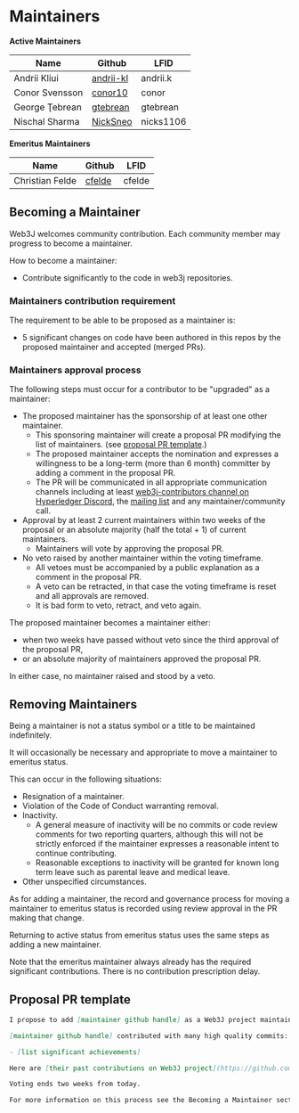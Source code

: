 Maintainers
===========
<!-- Please keep all lists sorted alphabetically by github -->

**Active Maintainers**

<!-- web3j-maintainers group has maintainer access to web3j repo -->

| Name           | Github                 | LFID      |
|----------------|------------------------|-----------|
| Andrii Kliui   | [andrii-kl][andrii-kl] | andrii.k  |
| Conor Svensson | [conor10][conor10]     | conor     |
| George Ţebrean | [gtebrean][gtebrean]   | gtebrean  |
| Nischal Sharma | [NickSneo][NickSneo]   | nicks1106 |

[conor10]: https://github.com/conor10
[gtebrean]: https://github.com/gtebrean
[NickSneo]: https://github.com/NickSneo
[andrii-kl]: https://github.com/andrii-kl



**Emeritus Maintainers**

| Name            | Github              | LFID    |
|-----------------|---------------------|---------|
| Christian Felde | [cfelde][cfelde]    |  cfelde |

[cfelde]: https://github.com/cfelde

## Becoming a Maintainer

Web3J welcomes community contribution.
Each community member may progress to become a maintainer.

How to become a maintainer:

- Contribute significantly to the code in web3j repositories.

### Maintainers contribution requirement

The requirement to be able to be proposed as a maintainer is:

- 5 significant changes on code have been authored in this repos by the proposed maintainer and accepted (merged PRs).

### Maintainers approval process

The following steps must occur for a contributor to be "upgraded" as a maintainer:

- The proposed maintainer has the sponsorship of at least one other maintainer.
    - This sponsoring maintainer will create a proposal PR modifying the list of
      maintainers. (see [proposal PR template](#proposal-pr-template).)
    - The proposed maintainer accepts the nomination and expresses a willingness
      to be a long-term (more than 6 month) committer by adding a comment in the proposal PR.
    - The PR will be communicated in all appropriate communication channels
      including at least [web3j-contributors channel on Hyperledger Discord](https://discord.gg/hyperledger),
      the [mailing list](https://lists.hyperledger.org/g/web3j)
      and any maintainer/community call.
- Approval by at least 2 current maintainers within two weeks of the proposal or
  an absolute majority (half the total + 1) of current maintainers.
    - Maintainers will vote by approving the proposal PR.
- No veto raised by another maintainer within the voting timeframe.
    - All vetoes must be accompanied by a public explanation as a comment in the
      proposal PR.
    - A veto can be retracted, in that case the voting timeframe is reset and all approvals are removed.
    - It is bad form to veto, retract, and veto again.

The proposed maintainer becomes a maintainer either:

- when two weeks have passed without veto since the third approval of the proposal PR,
- or an absolute majority of maintainers approved the proposal PR.

In either case, no maintainer raised and stood by a veto.

## Removing Maintainers

Being a maintainer is not a status symbol or a title to be maintained indefinitely.

It will occasionally be necessary and appropriate to move a maintainer to emeritus status.

This can occur in the following situations:

- Resignation of a maintainer.
- Violation of the Code of Conduct warranting removal.
- Inactivity.
    - A general measure of inactivity will be no commits or code review comments
      for two reporting quarters, although this will not be strictly enforced if
      the maintainer expresses a reasonable intent to continue contributing.
    - Reasonable exceptions to inactivity will be granted for known long term
      leave such as parental leave and medical leave.
- Other unspecified circumstances.

As for adding a maintainer, the record and governance process for moving a
maintainer to emeritus status is recorded using review approval in the PR making that change.

Returning to active status from emeritus status uses the same steps as adding a
new maintainer.

Note that the emeritus maintainer always already has the required significant contributions.
There is no contribution prescription delay.

## Proposal PR template

```markdown
I propose to add [maintainer github handle] as a Web3J project maintainer.

[maintainer github handle] contributed with many high quality commits:

- [list significant achievements]

Here are [their past contributions on Web3J project](https://github.com/hyperledger/web3j/commits?author=[user github handle]).

Voting ends two weeks from today.

For more information on this process see the Becoming a Maintainer section in the MAINTAINERS.md file.
```